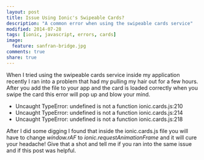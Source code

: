 ```yaml
---
layout: post
title: Issue Using Ionic's Swipeable Cards?
description: "A common error when using the swipeable cards service"
modified: 2014-07-28
tags: [ionic, javascript, errors, cards]
image:
  feature: sanfran-bridge.jpg
comments: true
share: true
---
```


When I tried using the swipeable cards service inside my application recently I ran into a problem that had my pulling my hair out for a few hours. After you add the file to your app and the card is loaded correctly when you swipe the card this error will pop up and blow your mind.

* Uncaught TypeError: undefined is not a function    ionic.cards.js:210
* Uncaught TypeError: undefined is not a function    ionic.cards.js:214
* Uncaught TypeError: undefined is not a function    ionic.cards.js:218

After I did some digging I found that inside the ionic.cards.js file you will have to change *window.rAF* to *ionic.requestAnimationFrame* and it will cure your headache! Give that a shot and tell me if you ran into the same issue and if this post was helpful.

